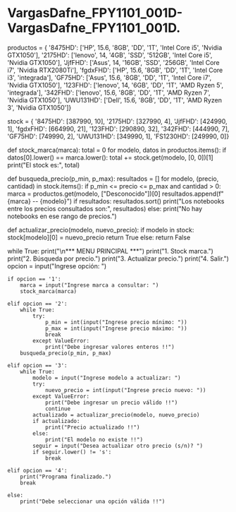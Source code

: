# VargasDafne_FPY1101_001D-VargasDafne_FPY1101_001D.
productos = {
    '8475HD': ['HP', 15.6, '8GB', 'DD', '1T', 'Intel Core i5', 'Nvidia GTX1050'],
    '2175HD': ['lenovo', 14, '4GB', 'SSD', '512GB', 'Intel Core i5', 'Nvidia GTX1050'],
    'JjfFHD': ['Asus', 14, '16GB', 'SSD', '256GB', 'Intel Core i7', 'Nvidia RTX2080Ti'],
    'fgdxFHD': ['HP', 15.6, '8GB', 'DD', '1T', 'Intel Core i3', 'integrada'],
    'GF75HD': ['Asus', 15.6, '8GB', 'DD', '1T', 'Intel Core i7', 'Nvidia GTX1050'],
    '123FHD': ['lenovo', 14, '6GB', 'DD', '1T', 'AMD Ryzen 5', 'integrada'],
    '342FHD': ['lenovo', 15.6, '8GB', 'DD', '1T', 'AMD Ryzen 7', 'Nvidia GTX1050'],
    'UWU131HD': ['Dell', 15.6, '8GB', 'DD', '1T', 'AMD Ryzen 3', 'Nvidia GTX1050']}

stock = {
    '8475HD': [387990, 10],
    '2175HD': [327990, 4],
    'JjfFHD': [424990, 1],
    'fgdxFHD': [664990, 21],
    '123FHD': [290890, 32],
    '342FHD': [444990, 7],
    'GF75HD': [749990, 2],
    'UWU131HD': [349990, 1],
    'FS1230HD': [249990, 0]}

def stock_marca(marca):
    total = 0
    for modelo, datos in productos.items():
        if datos[0].lower() == marca.lower():
            total += stock.get(modelo, [0, 0])[1]
    print("El stock es:", total)


def busqueda_precio(p_min, p_max):
    resultados = []
    for modelo, (precio, cantidad) in stock.items():
        if p_min <= precio <= p_max and cantidad > 0:
            marca = productos.get(modelo, ["Desconocido"])[0]
            resultados.append(f"{marca} -- {modelo}")
    if resultados:
        resultados.sort()
        print("Los notebooks entre los precios consultados son:", resultados)
    else:
        print("No hay notebooks en ese rango de precios.")

def actualizar_precio(modelo, nuevo_precio):
    if modelo in stock:
        stock[modelo][0] = nuevo_precio
        return True
    else:
        return False

while True:
    print("\n*** MENU PRINCIPAL ***")
    print("1. Stock marca.")
    print("2. Búsqueda por precio.")
    print("3. Actualizar precio.")
    print("4. Salir.")
    opcion = input("Ingrese opción: ")

    if opcion == '1':
        marca = input("Ingrese marca a consultar: ")
        stock_marca(marca)

    elif opcion == '2':
        while True:
            try:
                p_min = int(input("Ingrese precio mínimo: "))
                p_max = int(input("Ingrese precio máximo: "))
                break
            except ValueError:
                print("Debe ingresar valores enteros !!")
        busqueda_precio(p_min, p_max)

    elif opcion == '3':
        while True:
            modelo = input("Ingrese modelo a actualizar: ")
            try:
                nuevo_precio = int(input("Ingrese precio nuevo: "))
            except ValueError:
                print("Debe ingresar un precio válido !!")
                continue
            actualizado = actualizar_precio(modelo, nuevo_precio)
            if actualizado:
                print("Precio actualizado !!")
            else:
                print("El modelo no existe !!")
            seguir = input("Desea actualizar otro precio (s/n)? ")
            if seguir.lower() != 's':
                break

    elif opcion == '4':
        print("Programa finalizado.")
        break

    else:
        print("Debe seleccionar una opción válida !!")
